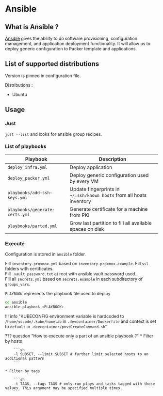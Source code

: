 # Ansible

## What is Ansible ?

[Ansible](https://www.ansible.com/) gives the ability to do software provisioning, configuration management, and application deployment functionality. It will allow us to deploy generic configuration to Packer template and applications.

## List of supported distributions

Version is pinned in configuration file.

Distributions :

* Ubuntu

## Usage

### Just

`just --list` and looks for ansible group recipes.

### List of playbooks

| Playbook                           | Description                                                          |
| ---------------------------------- | -------------------------------------------------------------------- |
| `deploy_infra.yml`                 | Deploy application                                                   |
| `deploy_packer.yml`                | Deploy generic configuration used by every VM                        |
| `playbooks/add-ssh-keys.yml`       | Update fingerprints in `~/.ssh/known_hosts` from all hosts inventory |
| `playbooks/generate-certs.yml`     | Generate certificate for a machine from PKI                          |
| `playbooks/parted.yml`             | Grow last partition to fill all available spaces on disk             |

### Execute

Configuration is stored in `ansible` folder.

Fill `inventory.proxmox.yml` based on `inventory.proxmox.example`.
Fill `ssl` folders with certificates.  
Fill `.vault_password.txt` at root with ansible vault password used.  
Fill all `secrets.yml` based on `secrets.example` in each subdirectory of `groups_vars`.

`PLAYBOOK` represents the playbook file used to deploy

```sh
cd ansible
ansible-playbook <PLAYBOOK>
```

!!! info "KUBECONFIG environment variable is hardcoded to `/home/vscode/.kube/homelab` in `.devcontainer/Dockerfile` and context is set to `default` in `.devcontainer/postCreateCommand.sh`"

??? question "How to execute only a part of an ansible playbook ?"
    * Filter by hosts

        ```sh
        -l SUBSET, --limit SUBSET # further limit selected hosts to an additional pattern
        ```

    * Filter by tags

        ```sh
        -t TAGS, --tags TAGS # only run plays and tasks tagged with these values. This argument may be specified multiple times.
        ```
